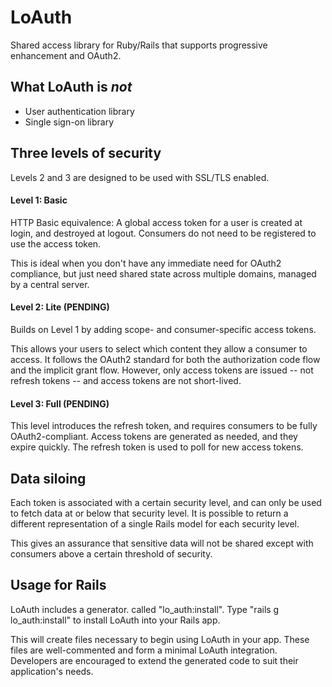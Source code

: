 LoAuth
===

Shared access library for Ruby/Rails that supports progressive enhancement and OAuth2.

What LoAuth is *not*
--------------------

- User authentication library
- Single sign-on library

Three levels of security
------------------------

Levels 2 and 3 are designed to be used with SSL/TLS enabled.

#### Level 1: Basic

HTTP Basic equivalence: A global access token for a user is created at login, and destroyed at logout. Consumers do not need to be registered to use the access token.

This is ideal when you don't have any immediate need for OAuth2 compliance, but just need shared state across multiple domains, managed by a central server.

#### Level 2: Lite (PENDING)

Builds on Level 1 by adding scope- and consumer-specific access tokens.

This allows your users to select which content they allow a consumer to access. It follows the OAuth2 standard for both the authorization code flow and the implicit grant flow. However, only access tokens are issued -- not refresh tokens -- and access tokens are not short-lived.

#### Level 3: Full (PENDING)

This level introduces the refresh token, and requires consumers to be fully OAuth2-compliant. Access tokens are generated as needed, and they expire quickly. The refresh token is used to poll for new access tokens.

Data siloing
----------------------

Each token is associated with a certain security level, and can only be used to fetch data at or below that security level. It is possible to return a different representation of a single Rails model for each security level.

This gives an assurance that sensitive data will not be shared except with consumers above a certain threshold of security.

Usage for Rails
---------------

LoAuth includes a generator. called "lo_auth:install". Type "rails g lo_auth:install" to install LoAuth into your Rails app.

This will create files necessary to begin using LoAuth in your app. These files are well-commented and form a minimal LoAuth integration. Developers are encouraged to extend the generated code to suit their application's needs.

